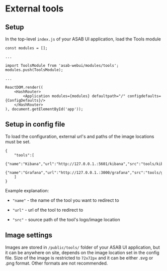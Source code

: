 # External tools

## Setup

In the top-level `index.js` of your ASAB UI application, load the Tools module 

```
const modules = [];

...

import ToolsModule from 'asab-webui/modules/tools';
modules.push(ToolsModule);

...

ReactDOM.render((
	<HashRouter>
		<Application modules={modules} defaultpath="/" configdefaults={ConfigDefaults}/>
	</HashRouter>
), document.getElementById('app'));
```


## Setup in config file

To load the configuration, external url's and paths of the image locations must be set.

```
{
	"tools":[
		{"name":"Kibana","url":"http://127.0.0.1.:5601/kibana","src":"tools/kibana.svg"},
		{"name":"Grafana","url":"http://127.0.0.1.:3000/grafana","src":"tools/grafana.png"}
	]
}
```

Example explanation: 

- `"name"` - the name of the tool you want to redirect to

- `"url"` - url of the tool to redirect to

- `"src"` - source path of the tool's logo/image location



## Image settings

Images are stored in `/public/tools/` folder of your ASAB UI application, but it can be anywhere on site, depends on the image location set in the config file.
Size of the image is restricted to `72x72px` and it can be either .svg or .png format. Other formats are not recommended.
